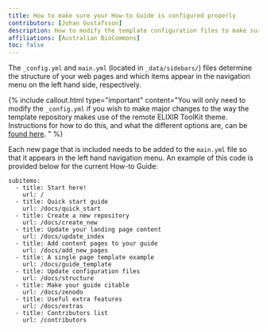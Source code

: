 ```yaml
---
title: How to make sure your How-to Guide is configured properly
contributors: [Johan Gustafsson]
description: How to modify the template configuration files to make sure your How-to Guide web pages function as expected.
affiliations: [Australian BioCommons]
toc: false
---
```



The `_config.yml` and `main.yml` (located in `_data/sidebars/`) files determine the structure of your web pages and which items appear in the navigation menu on the left hand side, respectively.

{% include callout.html type="important" content="You will only need to modify the `_config.yml` if you wish to make major changes to the way the template repository makes use of the remote ELIXIR ToolKit theme. Instructions for how to do this, and what the different options are, can be [found here](https://elixir-belgium.github.io/elixir-toolkit-theme/configuring_theme). " %}

Each new page that is included needs to be added to the `main.yml` file so that it appears in the left hand navigation menu. An example of this code is provided below for the current How-to Guide:

```
subitems:
  - title: Start here!
    url: /
  - title: Quick start guide
    url: /docs/quick_start
  - title: Create a new repository
    url: /docs/create_new
  - title: Update your landing page content
    url: /docs/update_index
  - title: Add content pages to your guide
    url: /docs/add_new_pages
  - title: A single page template example
    url: /docs/guide_template
  - title: Update configuration files
    url: /docs/structure
  - title: Make your guide citable
    url: /docs/zenodo
  - title: Useful extra features
    url: /docs/extras
  - title: Contributors list
    url: /contributors
```
